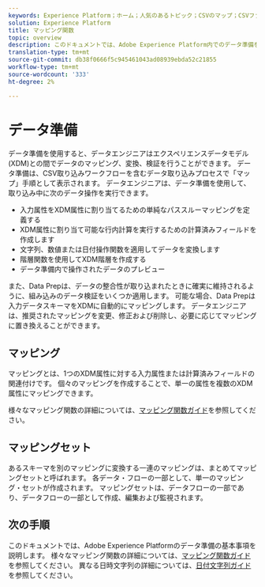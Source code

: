 ```yaml
---
keywords: Experience Platform；ホーム；人気のあるトピック；CSVのマップ；CSVファイルのマップ；CSVファイルのxdmへのマップ；CSVのxdmへのマップ；ui guide；マッピング；マッピング；データ準備；データ準備；データの準備；データの準備；
solution: Experience Platform
title: マッピング関数
topic: overview
description: このドキュメントでは、Adobe Experience Platform内でのデータ準備を紹介します。
translation-type: tm+mt
source-git-commit: db38f0666f5c945461043ad08939ebda52c21855
workflow-type: tm+mt
source-wordcount: '333'
ht-degree: 2%

---
```



# データ準備

データ準備を使用すると、データエンジニアはエクスペリエンスデータモデル(XDM)との間でデータのマッピング、変換、検証を行うことができます。 データ準備は、CSV取り込みワークフローを含むデータ取り込みプロセスで「マップ」手順として表示されます。 データエンジニアは、データ準備を使用して、取り込み中に次のデータ操作を実行できます。

- 入力属性をXDM属性に割り当てるための単純なパススルーマッピングを定義する
- XDM属性に割り当て可能な行内計算を実行するための計算済みフィールドを作成します
- 文字列、数値または日付操作関数を適用してデータを変換します
- 階層関数を使用してXDM階層を作成する
- データ準備内で操作されたデータのプレビュー

また、Data Prepは、データの整合性が取り込まれたときに確実に維持されるように、組み込みのデータ検証をいくつか適用します。 可能な場合、Data Prepは入力データスキーマをXDMに自動的にマッピングします。 データエンジニアは、推奨されたマッピングを変更、修正および削除し、必要に応じてマッピングに置き換えることができます。

## マッピング

マッピングとは、1つのXDM属性に対する入力属性または計算済みフィールドの関連付けです。 個々のマッピングを作成することで、単一の属性を複数のXDM属性にマッピングできます。

様々なマッピング関数の詳細については、[マッピング関数ガイド](./functions.md)を参照してください。

## マッピングセット

あるスキーマを別のマッピングに変換する一連のマッピングは、まとめてマッピングセットと呼ばれます。 各データ・フローの一部として、単一のマッピング・セットが作成されます。 マッピングセットは、データフローの一部であり、データフローの一部として作成、編集および監視されます。

## 次の手順

このドキュメントでは、Adobe Experience Platformのデータ準備の基本事項を説明します。 様々なマッピング関数の詳細については、[マッピング関数ガイド](./functions.md)を参照してください。 異なる日時文字列の詳細については、[日付文字列ガイド](./dates.md)を参照してください。